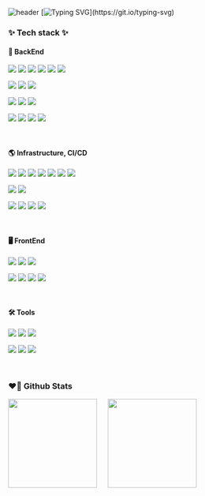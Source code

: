 ![header](https://capsule-render.vercel.app/api?type=waving&color=timeGradient&height=250&section=header&text=Developer%20Logan&fontSize=80&animation=fadeIn&fontAlign=40&fontAlignY=40)
[![Typing SVG](https://readme-typing-svg.demolab.com?font=Fira+Code&duration=2000&pause=500&color=FFFFFF&background=302527&vCenter=true&width=854&height=70&lines=%24+Hi%2C+There;%24+8%2B+years+of+development+experience.;%24+Collaborative+team+player.;%24+Passionate+about+innovative+solutions.)](https://git.io/typing-svg)

<h3 align="left">✨ Tech stack ✨</h3> 
<h4 align="left">👝 BackEnd</h4>
<p>
  <img src="https://img.shields.io/badge/JAVA-007396?style=flat-square&logo=Java&logoColor=white">
  <img src="https://img.shields.io/badge/Spring-6DB33F?style=flat-square&logo=Spring&logoColor=white">
  <img src="https://img.shields.io/badge/SpringBoot-6DB33F?style=flat-square&logo=SpringBoot&logoColor=white">
  <img src="https://img.shields.io/badge/SpringSecurity-6DB33F?style=flat-square&logo=SpringSecurity&logoColor=white">
  <img src="https://img.shields.io/badge/Hibernate-59666C?style=flat-square&logo=Hibernate&logoColor=white">
  <img src="https://img.shields.io/badge/JUnit5-25A162?style=flat-square&logo=JUnit5&logoColor=white">
</p>
<p>
  <img src="https://img.shields.io/badge/Go-00ADD8?style=flat-square&logo=Go&logoColor=white">
  <img src="https://img.shields.io/badge/Fiber-00ADD8?style=flat-square&logo=Fiber&logoColor=white"/>
  <img src="https://img.shields.io/badge/GORM-00ADD8?style=flat-square&logo=GORM&logoColor=white"/>
</p>
<p>
  <img src="https://img.shields.io/badge/Javascript-F7DF1E?style=flat-square&logo=Javascript&logoColor=black">
  <img src="https://img.shields.io/badge/Node.js-339933?style=flat-square&logo=Node.js&logoColor=white">
  <img src="https://img.shields.io/badge/NodeRed-8F0000?style=flat-square&logo=NodeRed&logoColor=white">
</p>
<p>
  <img src="https://img.shields.io/badge/POSTGRESQL-4169E1?style=flat-square&logo=PostgreSQL&logoColor=white">
  <img src="https://img.shields.io/badge/MYSQL-4479A1?style=flat-square&logo=MySQL&logoColor=white">
  <img src="https://img.shields.io/badge/MONGODB-47A248?style=flat-square&logo=MongoDB&logoColor=white">
  <img src="https://img.shields.io/badge/REDIS-FF4438?style=flat-square&logo=Redis&logoColor=white">
</p>
<br>
<h4 align="left">🌎 Infrastructure, CI/CD</h4>
<p>
  <img src="https://img.shields.io/badge/AWS-232F3E?style=flat-square&logo=AmazonWebServices&logoColor=white">
  <img src="https://img.shields.io/badge/EC2-FF9900?style=flat-square&logo=AmazonEc2&logoColor=white">
  <img src="https://img.shields.io/badge/S3-569A31?style=flat-square&logo=AmazonS3&logoColor=white">
  <img src="https://img.shields.io/badge/SQS-FF4F8B?style=flat-square&logo=AmazonSqs&logoColor=white">
  <img src="https://img.shields.io/badge/SES-DD344C?style=flat-square&logo=AmazonSimpleEmailService&logoColor=white">
  <img src="https://img.shields.io/badge/ROUTE53-8C4FFF?style=flat-square&logo=AmazonRoute53&logoColor=white">
  <img src="https://img.shields.io/badge/RDS-527FFF?style=flat-square&logo=AmazonRds&logoColor=white">
</p>
<p>
  <img src="https://img.shields.io/badge/ORACLE-F80000?style=flat-square&logo=Oracle&logoColor=white">
  <img src="https://img.shields.io/badge/FIREBASE-DD2C00?style=flat-square&logo=Firebase&logoColor=white">
</p>
<p>
  <img src="https://img.shields.io/badge/docker-0db7ed.svg?style=flat-square&logo=docker&logoColor=white">
  <img src="https://img.shields.io/badge/nginx-009639.svg?style=flat-square&logo=nginx&logoColor=white">
  <img src="https://img.shields.io/badge/JENKINS-D24939?style=flat-square&logo=Jenkins&logoColor=white">
  <img src="https://img.shields.io/badge/GitLabCI/CD-E24329?style=flat-square&logo=Gitlab&logoColor=white">
</p>
<br>
<h4 align="left">🖥️ FrontEnd</h4>
<p>
  <img src="https://img.shields.io/badge/Html-E34F26?style=flat-square&logo=Html5&logoColor=white">
  <img src="https://img.shields.io/badge/Javascript-F7DF1E?style=flat-square&logo=Javascript&logoColor=black">
  <img src="https://img.shields.io/badge/Css-1572B6?style=flat-square&logo=CSS3&logoColor=white">
</p>
<p>
  <img src="https://img.shields.io/badge/Tailwind CSS-06B6D4?style=flat-square&logo=Tailwind CSS&logoColor=white"/></a>
  <img src="https://img.shields.io/badge/Bootstrap-7952B3?style=flat-square&logo=Bootstrap&logoColor=white"/></a>
  <img src="https://img.shields.io/badge/jQuery-0769AD?style=flat-square&logo=jQuery&logoColor=white"/></a>
  <img src="https://img.shields.io/badge/Thymeleaf-005F0F?style=flat-square&logo=Thymeleaf&logoColor=white">
</p>
<br>
<h4 align="left">🛠️ Tools</h4>
<p>
  <img src="https://img.shields.io/badge/Git-F05032?style=flat-square&logo=Git&logoColor=white"/></a>
  <img src="https://img.shields.io/badge/GitHub-222222?style=flat-square&logo=GitHub&logoColor=white"/></a>
  <img src="https://img.shields.io/badge/GitLab-E24329?style=flat-square&logo=GitLab&logoColor=white"/></a>
</p>
<p>
  <img src="https://img.shields.io/badge/Slack-4A154B?style=flat-square&logo=Slack&logoColor=white"/></a>
  <img src="https://img.shields.io/badge/Notion-222222?style=flat-square&logo=Notion&logoColor=white"/></a>
  <img src="https://img.shields.io/badge/Figma-F24E1E?style=flat-square&logo=Figma&logoColor=white"/></a>
</p>
<br>
<h3 align="left">❤️‍🔥 Github Stats</h3>
<p>
  <img height="180em" src="https://github-readme-stats.vercel.app/api?username=ralla0405&show_icons=true&include_all_commits=true&bg_color=30,302527,302527&title_color=fff&text_color=fff">
  　
  <img height="180em" src="https://github-readme-stats.vercel.app/api/top-langs/?username=ralla0405&layout=compact&bg_color=30,302527,302527&title_color=fff&text_color=fff">
</p>
 <br/>
